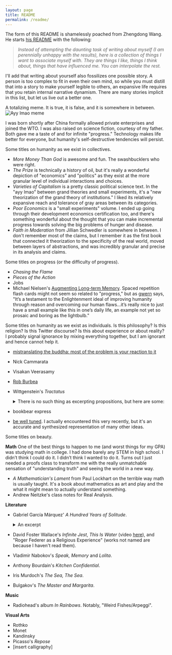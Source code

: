 ```yaml
---
layout: page
title: README
permalink: /readme/
---
```


The form of this README is shamelessly poached from Zhengdong Wang. He starts [his README](https://zhengdongwang.com/readme) with the following:

> *Instead of attempting the daunting task of writing about myself (I am perennially unhappy with the results), here is a collection of things I want to associate myself with. They are things I like, things I think about, things that have influenced me. You can interpolate the rest.*

I'll add that writing about yourself also fossilizes one possible story. A person is too complex to fit in even their own mind, so while you must distill that into a story to make yourself legible to others, an expansive life requires that you retain internal narrative dynamism. There are many stories implicit in this list, but let us live out a better one. 

A totalizing meme. It is true, it is false, and it is somewhere in between. 
![Ayy lmao meme](/assets/images/ayy-lmao.png)

I was born shortly after China formally allowed private enterprises and joined the WTO. I was also raised on science fiction, courtesy of my father. Both gave me a taste of and for infinite "progress." Technology makes life better for everyone, but humanity's self-destructive tendencies will persist.

Some titles on humanity as we exist in collectives. 
- *More Money Than God* is awesome and fun. The swashbucklers who were right.  
- *The Prize* is technically a history of oil, but it's really a wonderful depiction of "economics" and "politics" as they exist at the more granular level of individual interactions and choices. 
- *Varieties of Capitalism* is a pretty classic political science text. In the "ayy lmao" between grand theories and small experiments, it's a "new theorization of the grand theory of institutions." I liked its relatively expansive reach and tolerance of gray areas between its categories. 
- *Poor Economics* is a "small experiments" volume. I ended up going through their development economics certification too, and there's something wonderful about the thought that you can make incremental progress towards solving the big problems of hunger and disease. 
- *Faith in Moderation* from Jillian Schwedler is somewhere in between. I don't remember most of the claims, but I remember it as the first book that connected it theorization to the specificity of the real world, moved between layers of abstractions, and was incredibly granular and precise in its analysis and claims. 

Some titles on progress (or the difficulty of progress).
- *Chasing the Flame* 
- *Pieces of the Action* 
- Jobs
- Michael Nielsen's [Augmenting Long-term Memory](https://augmentingcognition.com/ltm.html). Spaced repetition flash cards might not seem so related to "progress," but as [gwern](https://gwern.net/spaced-repetition#where-was-i-going-with-this) says, "It’s a testament to the Enlightenment ideal of improving humanity through reason and overcoming our human flaws...it’s really nice to just have a small example like this in one’s daily life, an example not yet so prosaic and boring as the lightbulb." 

Some titles on humanity as we exist as individuals. Is this philosophy? Is this religion? Is this Twitter discourse? Is this about experience or about reality? I probably signal ignorance by mixing everything together, but I am ignorant and hence cannot help it. 
- [mistranslating the buddha: most of the problem is your reaction to it](https://neuroticgradientdescent.blogspot.com/2020/01/mistranslating-buddha.html)
- Nick Cammarata
- Visakan Veerasamy
- [Rob Burbea](https://www.youtube.com/watch?v=KaLPTYoq6sI&list=PLO6hhaAzLmiqUzBYuLLJQ8FexOTRxz8xF&ab_channel=RobBurbeaTalks)
- Wittgenstein's *Tractatus* 
  <details>
  <summary>There is no such thing as excerpting propositions, but here are some: </summary>
  
  > *5.6 The limits of my language mean the limits of my world.*
  
  > *6.5 When an answer cannot be stated, neither can the question be stated.*
  >> *There is no such thing as the riddle.*
  >> *If a question can be posed at all, then it can also be answered.*

  > *6.521 The solution to the problem of life is found in the vanishing of the problem.*
  >> *(Is this not the reason why those to whom the meaning of life became clear after prolonged doubt, could not then say in what this meaning consisted?)*

  > *6.522 There is, though, the ineffable.*
  >> *This shows itself, it is the mystical.*
  </details>
- bookbear express
- [be well tuned](http://bewelltuned.com/). I actually encountered this very recently, but it's an accurate and synthesized representation of many other ideas.

Some titles on beauty. 

**Math** 
One of the best things to happen to me (and worst things for my GPA) was studying math in college. I had done barely any STEM in high school. I didn’t think I could do it. I didn’t think I wanted to do it. Turns out I just needed a proofs class to transform me with the really unmatchable sensation of "understanding truth" and seeing the world in a new way. 
- *A Mathematician's Lament* from Paul Lockhart on the terrible way math is usually taught. It's a book about mathematics as art and play and the what it might mean to actually understand something. 
- Andrew Neitzke's class notes for Real Analysis. 

**Literature**
- Gabriel García Márquez' *A Hundred Years of Solitude*. 
  <details>
  <summary>An excerpt</summary>
  
  Before them, surrounded by ferns and palm trees, white and powdery in the silent morning light, was an enormous Spanish galleon. Tilted slightly to the starboard, it had hanging from its intact masts the dirty rags of its sails in the midst of its rigging, which was adorned with orchids. The hull, covered with an armor of petrified barnacles and soft moss, was firmly fastened into a surface of stones. The whole structure seemed to occupy its own space, one of solitude and oblivion, protected from the vices of time and the habits of the birds. Inside, where the expeditionaries explored with careful intent, there was nothing but a thick forest of flowers.
  </details>
- David Foster Wallace's *Infinite Jest*, *This Is Water* (video [here](https://www.youtube.com/watch?v=5tIk4IOOeco)), and "Roger Federer as a Religious Experience" (works not named are because I haven't read them).
- Vladimir Nabokov's *Speak, Memory* and *Lolita*. 
- Anthony Bourdain's *Kitchen Confidential*. 
- Iris Murdoch's *The Sea, The Sea*. 
- Bulgakov's *The Master and Margarita*. 

**Music**
- Radiohead's album *In Rainbows*. Notably, "Weird Fishes/Arpeggi".

**Visual Arts**
- Rothko 
- Monet 
- Kandinsky
- Picasso's *Repose*
- [insert calligraphy]

